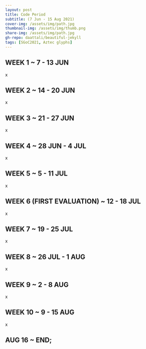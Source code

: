 ```yaml
---
layout: post
title: Code Period
subtitle: (7 Jun - 15 Aug 2021)
cover-img: /assets/img/path.jpg
thumbnail-img: /assets/img/thumb.png
share-img: /assets/img/path.jpg
gh-repo: daattali/beautiful-jekyll
tags: [SGoC2021, Aztec glyphs]
---
```


## WEEK 1 ~ 7 - 13 JUN

x

## WEEK 2 ~ 14 - 20 JUN

x

## WEEK 3 ~ 21 - 27 JUN

x

## WEEK 4 ~ 28 JUN - 4 JUL

x

## WEEK 5 ~ 5 - 11 JUL

x

## WEEK 6 (FIRST EVALUATION) ~ 12 - 18 JUL

x

## WEEK 7 ~ 19 - 25 JUL

x

## WEEK 8 ~ 26 JUL - 1 AUG

x

## WEEK 9 ~ 2 - 8 AUG

x

## WEEK 10 ~ 9 - 15 AUG

x

## AUG 16  ~ END;

